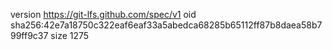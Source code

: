 version https://git-lfs.github.com/spec/v1
oid sha256:42e7a18750c322eaf6eaf33a5abedca68285b65112ff87b8daea58b799ff9c37
size 1275
